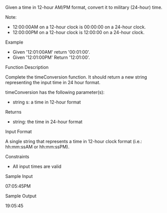 Given a time in 12-hour AM/PM format, convert it to military (24-hour) time.

Note:
- 12:00:00AM on a 12-hour clock is 00:00:00 on a 24-hour clock.
- 12:00:00PM on a 12-hour clock is 12:00:00 on a 24-hour clock.

Example

- Given '12:01:00AM' return '00:01:00'.
- Given '12:01:00PM' Return '12:01:00'.

Function Description

Complete the timeConversion function. It should return a new string representing the input time in 24 hour format.

timeConversion has the following parameter(s):

- string s: a time in 12-hour format

Returns

- string: the time in 24-hour format

Input Format

A single string that represents a time in 12-hour clock format (i.e.: hh:mm:ssAM or hh:mm:ssPM).

Constraints

- All input times are valid

Sample Input

07:05:45PM

Sample Output

19:05:45